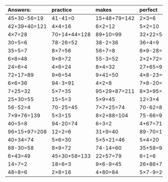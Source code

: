 | Answers: | practice | makes | perfect | ! |
| :--- | :--- | :--- | :--- | :--- |
| 45+30-56=19 | 41-41=0 | 15+48+79=142 | 2×3=6 | 84+7-3=88 | 
| 42+39+40=121 | 4×4=16 | 6×2=12 | 5×2=10 | 13+59=72 | 
| 4×7=28 | 70+14+44=128 | 89+10=99 | 32+22=54 | 8×7-48=8 | 
| 30÷5=6 | 78-26=52 | 38-2=36 | 36÷4=9 | 3×7=21 | 
| 35÷5=7 | 8×7=56 | 56÷7=8 | 6×9-28=26 | 3×7+96=117 | 
| 6×8=48 | 9×8=72 | 55-3=52 | 2×2+72=76 | 50-10=40 | 
| 24÷6=4 | 4×6=24 | 8×4=32 | 27+65=92 | 21+96+13=130 | 
| 72+17=89 | 9×6=54 | 9+41=50 | 4×8-23=9 | 24+79-78=25 | 
| 6×6=36 | 94-3=91 | 4×2=8 | 7×8-20=36 | 60-7=53 | 
| 7+25=32 | 5×7=35 | 95+29+87=211 | 8×3+95=119 | 43+56-56=43 | 
| 25+30=55 | 15÷5=3 | 5×9=45 | 12÷3=4 | 9×9-15=66 | 
| 56-52=4 | 70-25=45 | 7×7+25=74 | 70-62=8 | 3×8=24 | 
| 7×9+76=139 | 5×3=15 | 8×2+88=104 | 75-66=9 | 9×3=27 | 
| 40÷5=8 | 94-20=74 | 6÷3=2 | 4+67=71 | 76+22+68=166 | 
| 96+15+97=208 | 12÷2=6 | 31+9=40 | 89-70=19 | 2×6=12 | 
| 40+34=74 | 5×6=30 | 5×5+21=46 | 5×4=20 | 62+21-57=26 | 
| 88-30=58 | 8×9=72 | 74-14=60 | 35+58=93 | 86+23-43=66 | 
| 6+43=49 | 45+30+58=133 | 22+57=79 | 6÷1=6 | 20+96-95=21 | 
| 14÷7=2 | 18÷6=3 | 9×6-9=45 | 26+86+72=184 | 3×2=6 | 
| 48÷8=6 | 2×8=16 | 4+80=84 | 5×7-9=26 | 1×6=6 | 
